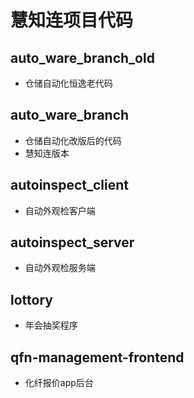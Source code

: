 # 慧知连项目代码

## auto_ware_branch_old
- 仓储自动化恒逸老代码
## auto_ware_branch
- 仓储自动化改版后的代码
- 慧知连版本
## autoinspect_client
- 自动外观检客户端
## autoinspect_server
- 自动外观检服务端
## lottory
- 年会抽奖程序
## qfn-management-frontend
- 化纤报价app后台
